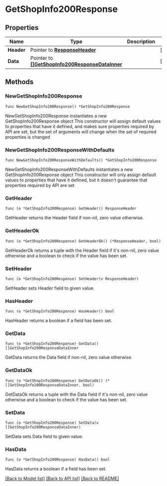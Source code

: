 # GetShopInfo200Response

## Properties

Name | Type | Description | Notes
------------ | ------------- | ------------- | -------------
**Header** | Pointer to [**ResponseHeader**](ResponseHeader.md) |  | [optional] 
**Data** | Pointer to [**[]GetShopInfo200ResponseDataInner**](GetShopInfo200ResponseDataInner.md) |  | [optional] 

## Methods

### NewGetShopInfo200Response

`func NewGetShopInfo200Response() *GetShopInfo200Response`

NewGetShopInfo200Response instantiates a new GetShopInfo200Response object
This constructor will assign default values to properties that have it defined,
and makes sure properties required by API are set, but the set of arguments
will change when the set of required properties is changed

### NewGetShopInfo200ResponseWithDefaults

`func NewGetShopInfo200ResponseWithDefaults() *GetShopInfo200Response`

NewGetShopInfo200ResponseWithDefaults instantiates a new GetShopInfo200Response object
This constructor will only assign default values to properties that have it defined,
but it doesn't guarantee that properties required by API are set

### GetHeader

`func (o *GetShopInfo200Response) GetHeader() ResponseHeader`

GetHeader returns the Header field if non-nil, zero value otherwise.

### GetHeaderOk

`func (o *GetShopInfo200Response) GetHeaderOk() (*ResponseHeader, bool)`

GetHeaderOk returns a tuple with the Header field if it's non-nil, zero value otherwise
and a boolean to check if the value has been set.

### SetHeader

`func (o *GetShopInfo200Response) SetHeader(v ResponseHeader)`

SetHeader sets Header field to given value.

### HasHeader

`func (o *GetShopInfo200Response) HasHeader() bool`

HasHeader returns a boolean if a field has been set.

### GetData

`func (o *GetShopInfo200Response) GetData() []GetShopInfo200ResponseDataInner`

GetData returns the Data field if non-nil, zero value otherwise.

### GetDataOk

`func (o *GetShopInfo200Response) GetDataOk() (*[]GetShopInfo200ResponseDataInner, bool)`

GetDataOk returns a tuple with the Data field if it's non-nil, zero value otherwise
and a boolean to check if the value has been set.

### SetData

`func (o *GetShopInfo200Response) SetData(v []GetShopInfo200ResponseDataInner)`

SetData sets Data field to given value.

### HasData

`func (o *GetShopInfo200Response) HasData() bool`

HasData returns a boolean if a field has been set.


[[Back to Model list]](../README.md#documentation-for-models) [[Back to API list]](../README.md#documentation-for-api-endpoints) [[Back to README]](../README.md)


